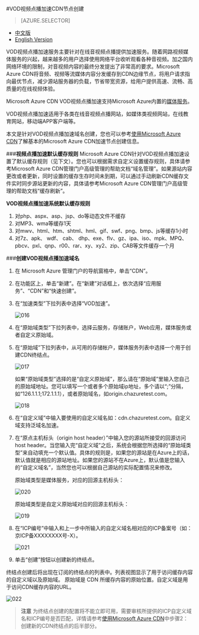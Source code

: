 <properties linkid="dev-net-common-tasks-cdn" urlDisplayName="CDN" pageTitle="How to create VOD acceleration type CDN - Azure feature guide" metaKeywords="Azure CDN, Azure CDN, Azure blobs, Azure caching, Azure add-ons, CDN加速,CDN服务,主流CDN, VOD, 视频点播加速, VOD加速, 缓存规则, 媒体服务, Azure Media Service, CDN技术文档, CDN帮助文档" description="Learn How to create VOD acceleration type CDN on Microsoft Azure Management Portal and default caching rules for VOD CDN" metaCanonical="" services="" documentationCenter=".NET" title="" authors="" solutions="" manager="" editor="" />
<tags ms.service="cdn"
    ms.date=""
    wacn.date="2/23/2016"
    />

#VOD视频点播加速CDN节点创建

> [AZURE.SELECTOR]
- [中文版](/documentation/articles/cdn-how-to-create-VOD-CDN-endpoint)
- [English Version](/documentation/articles/cdn-enus-how-to-create-VOD-CDN-endpoint)

VOD视频点播加速服务主要针对在线音视频点播提供加速服务。随着网路视频媒体服务的兴起，越来越多的用户选择使用网络平台收听观看各种音视频。加之国内网络环境的限制，对音视频内容的最终分发提出了非常高的要求。Microsoft Azure CDN将音频、视频等流媒体内容分发缓存到CDN边缘节点，将用户请求指向最优节点，减少源站服务器的负载，节省带宽资源，给用户提供高速、流畅、高质量的在线视频体验。

Microsoft Azure CDN VOD视频点播加速支持Microsoft Azure内置的[媒体服务](/home/features/media-services/)。

VOD视频点播加速适用于各类在线音视频点播网站，如媒体类视频网站，在线教育网站，移动端APP客户端等。

本文是针对VOD视频点播加速域名创建，您也可以参考[使用Microsoft Azure CDN](/documentation/articles/cdn-how-to-use/)了解基本的Microsoft Azure CDN加速节点创建信息。

###**视频点播加速默认缓存规则**
Microsoft Azure CDN针对VOD视频点播加速设置了默认缓存规则（见下文）。您也可以根据需求自定义设置缓存规则，具体请参考Microsoft Azure CDN管理门户高级管理的帮助文档“域名管理”。如果源站内容更改或者更新，同时设置的缓存生存时间未到期，可以通过手动刷新CDN缓存文件实时同步源站更新的内容，具体请参考Microsoft Azure CDN管理门户高级管理的帮助文档“缓存刷新”。

**VOD视频点播加速系统默认缓存规则**

1. 对php、aspx、asp、jsp、do等动态文件不缓存
2. 对MP3、wma等缓存1天
3. 对mwv、html、htm、shtml、hml、gif、swf、png、bmp、js等缓存1小时
4. 对7z、apk、 wdf、 cab、 dhp、exe、flv、gz、ipa、iso、mpk、MPQ、pbcv、pxl、qnp、r00、rar、xy、xy2、zip、CAB等文件缓存一个月
      
###**创建VOD视频点播加速域名**

1. 在 Microsoft Azure 管理门户的导航窗格中，单击“CDN”。
2. 在功能区上，单击“新建”。在“新建”对话框上，依次选择“应用服务”、“CDN”和“快速创建”。
3. 在“加速类型”下拉列表中选择“VOD加速”。

    ![016](./media/cdn-doc/016.png)

4. 在“原始域类型”下拉列表中，选择云服务，存储账户，Web应用，媒体服务或者自定义原始域。
5. 在“原始域”下拉列表中，从可用的存储帐户，媒体服务列表中选择一个用于创建CDN终结点。
  
    ![017](./media/cdn-doc/017.png)

    如果“原始域类型”选择的是“自定义原始域”，那么请在“原始域”里输入您自己的原始域地址。您可以填写一个或者多个原始域ip地址，多个请以“;”分隔，如“126.1.1.1;172.1.1.1），或者原始域名，如origin.chazuretest.com。

    ![018](./media/cdn-doc/018.png)

6. 在“自定义域”中输入要使用的自定义域名如：cdn.chazuretest.com。自定义域支持泛域名加速。
7. 在“原点主机标头（origin host header）”中输入您的源站所接受的回源访问host header。当您输入完“自定义域”之后，系统会根据您所选择的“原始域类型”来自动填充一个默认值。具体的规则是，如果您的源站是在Azure上的话，默认值就是相应的源站地址。如果您的源站不在Azure上，默认值是您输入的“自定义域名”，当然您也可以根据自己源站的实际配置情况来修改。

    原始域类型是媒体服务，对应的回源主机标头：

    ![020](./media/cdn-doc/020.png)  
    
    原始域类型是自定义原始域对应的回源主机标头：

    ![019](./media/cdn-doc/019.png)
          
8. 在“ICP编号”中输入和上一步中所输入的自定义域名相对应的ICP备案号（如：京ICP备XXXXXXXX号-X）。
     
    ![021](./media/cdn-doc/021.png) 

9. 单击“创建”按钮以创建新的终结点。

终结点创建后将出现在订阅的终结点的列表中。列表视图显示了用于访问缓存内容的自定义域以及原始域。
原始域是 CDN 所缓存内容的原始位置。自定义域是用于访问CDN缓存内容的URL。

   ![022](./media/cdn-doc/022.png)

>**注意** 为终结点创建的配置将不能立即可用，需要审核所提供的ICP自定义域名和ICP编号是否匹配，详情请参考[使用Microsoft Azure CDN](/documentation/articles/cdn-how-to-use/)中步骤2：创建新的CDN终结点的后半部分。

